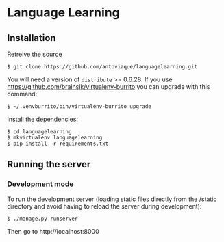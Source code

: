 Language Learning
=================

Installation
------------

Retreive the source

    $ git clone https://github.com/antoviaque/languagelearning.git

You will need a version of `distribute` >= 0.6.28. If you use https://github.com/brainsik/virtualenv-burrito you can upgrade with this command:

    $ ~/.venvburrito/bin/virtualenv-burrito upgrade

Install the dependencies:

    $ cd languagelearning
    $ mkvirtualenv languagelearning
    $ pip install -r requirements.txt

Running the server
------------------

### Development mode

To run the development server (loading static files directly from the /static directory and 
avoid having to reload the server during development):

    $ ./manage.py runserver

Then go to http://localhost:8000


